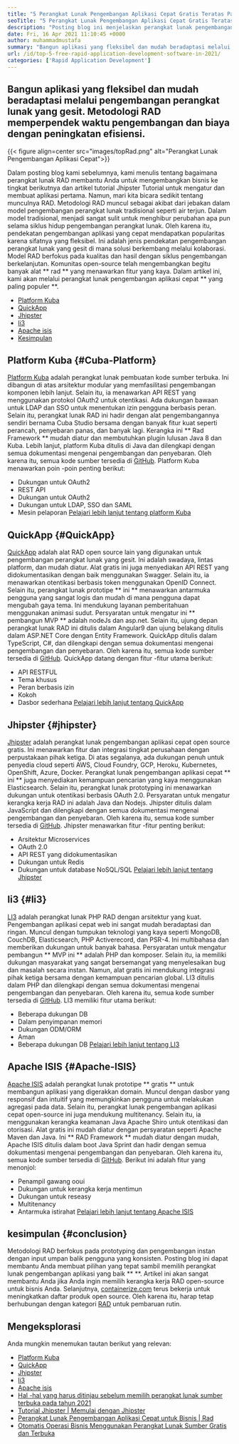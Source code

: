 ```yaml
---
title: "5 Perangkat Lunak Pengembangan Aplikasi Cepat Gratis Teratas Pada tahun 2021" 
seoTitle: "5 Perangkat Lunak Pengembangan Aplikasi Cepat Gratis Teratas Pada tahun 2021" 
description: "Posting blog ini menjelaskan perangkat lunak pengembangan aplikasi cepat open-source yang banyak digunakan termasuk platform Cuba, QuickApp, Jhipster, LI3, dan Apache ISIS." 
date: Fri, 16 Apr 2021 11:10:45 +0000
author: muhammadmustafa
summary: "Bangun aplikasi yang fleksibel dan mudah beradaptasi melalui pengembangan perangkat lunak yang gesit. Metodologi RAD memperpendek waktu pengembangan dan biaya dengan peningkatan efisiensi." 
url: /id/top-5-free-rapid-application-development-software-in-2021/
categories: ['Rapid Application Development']
---
```


## Bangun aplikasi yang fleksibel dan mudah beradaptasi melalui pengembangan perangkat lunak yang gesit. Metodologi RAD memperpendek waktu pengembangan dan biaya dengan peningkatan efisiensi.

{{< figure align=center src="images/topRad.png" alt="Perangkat Lunak Pengembangan Aplikasi Cepat">}}

Dalam posting blog kami sebelumnya, kami menulis tentang bagaimana perangkat lunak RAD membantu Anda untuk mengembangkan bisnis ke tingkat berikutnya dan artikel tutorial Jhipster Tutorial untuk mengatur dan membuat aplikasi pertama. Namun, mari kita bicara sedikit tentang munculnya RAD. Metodologi RAD muncul sebagai akibat dari jebakan dalam model pengembangan perangkat lunak tradisional seperti air terjun. Dalam model tradisional, menjadi sangat sulit untuk menghibur perubahan apa pun selama siklus hidup pengembangan perangkat lunak. Oleh karena itu, pendekatan pengembangan aplikasi yang cepat mendapatkan popularitas karena sifatnya yang fleksibel. Ini adalah jenis pendekatan pengembangan perangkat lunak yang gesit di mana solusi berkembang melalui kolaborasi. Model RAD berfokus pada kualitas dan hasil dengan siklus pengembangan berkelanjutan. Komunitas open-source telah mengembangkan begitu banyak alat ** rad ** yang menawarkan fitur yang kaya. Dalam artikel ini, kami akan melalui perangkat lunak pengembangan aplikasi cepat ** yang paling populer **.
  * [Platform Kuba][1]
  * [QuickApp][2]
  * [Jhipster][3]
  * [li3][4]
  * [Apache isis][5]
  * [Kesimpulan][6]

## Platform Kuba {#Cuba-Platform}
[Platform Kuba][7] adalah perangkat lunak pembuatan kode sumber terbuka. Ini dibangun di atas arsitektur modular yang memfasilitasi pengembangan komponen lebih lanjut. Selain itu, ia menawarkan API REST yang menggunakan protokol OAuth2 untuk otentikasi. Ada dukungan bawaan untuk LDAP dan SSO untuk menentukan izin pengguna berbasis peran. Selain itu, perangkat lunak RAD ini hadir dengan alat pengembangannya sendiri bernama Cuba Studio bersama dengan banyak fitur kuat seperti perancah, penyebaran panas, dan banyak lagi. Kerangka ini ** Rad Framework ** mudah diatur dan membutuhkan plugin lulusan Java 8 dan Kuba. Lebih lanjut, platform Kuba ditulis di Java dan dilengkapi dengan semua dokumentasi mengenai pengembangan dan penyebaran. Oleh karena itu, semua kode sumber tersedia di [GitHub][8].
Platform Kuba menawarkan poin -poin penting berikut:
  * Dukungan untuk OAuth2
  * REST API
  * Dukungan untuk OAuth2
  * Dukungan untuk LDAP, SSO dan SAML
  * Mesin pelaporan
[Pelajari lebih lanjut tentang platform Kuba][9]

## QuickApp {#QuickApp}
[QuickApp][10] adalah alat RAD open source lain yang digunakan untuk pengembangan perangkat lunak yang gesit. Ini adalah swadaya, lintas platform, dan mudah diatur. Alat gratis ini juga menyediakan API REST yang didokumentasikan dengan baik menggunakan Swagger. Selain itu, ia menawarkan otentikasi berbasis token menggunakan OpenID Connect. Selain itu, perangkat lunak prototipe ** ini ** menawarkan antarmuka pengguna yang sangat logis dan mudah di mana pengguna dapat mengubah gaya tema. Ini mendukung layanan pemberitahuan menggunakan animasi sudut. Persyaratan untuk mengatur ini ** pembangun MVP ** adalah nodeJs dan asp.net. Selain itu, ujung depan perangkat lunak RAD ini ditulis dalam Angular9 dan ujung belakang ditulis dalam ASP.NET Core dengan Entity Framework. QuickApp ditulis dalam TypeScript, C#, dan dilengkapi dengan semua dokumentasi mengenai pengembangan dan penyebaran. Oleh karena itu, semua kode sumber tersedia di [GitHub][8].
QuickApp datang dengan fitur -fitur utama berikut:
  * API RESTFUL
  * Tema khusus
  * Peran berbasis izin
  * Kokoh
  * Dasbor sederhana
[Pelajari lebih lanjut tentang QuickApp][11]

## Jhipster {#jhipster}
[Jhipster][12] adalah perangkat lunak pengembangan aplikasi cepat open source gratis. Ini menawarkan fitur dan integrasi tingkat perusahaan dengan perpustakaan pihak ketiga. Di atas segalanya, ada dukungan penuh untuk penyedia cloud seperti AWS, Cloud Foundry, GCP, Heroku, Kubernetes, OpenShift, Azure, Docker. Perangkat lunak pengembangan aplikasi cepat ** ini ** juga menyediakan kemampuan pencarian yang kaya menggunakan Elasticsearch. Selain itu, perangkat lunak prototyping ini menawarkan dukungan untuk otentikasi berbasis OAuth 2.0. Persyaratan untuk mengatur kerangka kerja RAD ini adalah Java dan Nodejs. Jhipster ditulis dalam JavaScript dan dilengkapi dengan semua dokumentasi mengenai pengembangan dan penyebaran. Oleh karena itu, semua kode sumber tersedia di [GitHub][13].
Jhipster menawarkan fitur -fitur penting berikut:
  * Arsitektur Microservices
  * OAuth 2.0
  * API REST yang didokumentasikan
  * Dukungan untuk Redis
  * Dukungan untuk database NoSQL/SQL
[Pelajari lebih lanjut tentang Jhipster][12]

## li3 {#li3}
[LI3][14] adalah perangkat lunak PHP RAD dengan arsitektur yang kuat. Pengembangan aplikasi cepat web ini sangat mudah beradaptasi dan ringan. Muncul dengan tumpukan teknologi yang kaya seperti MongoDB, CouchDB, Elasticsearch, PHP Activerecord, dan PSR-4. Ini multibahasa dan memberikan dukungan untuk banyak bahasa. Persyaratan untuk mengatur pembangun ** MVP ini ** adalah PHP dan komposer. Selain itu, ia memiliki dukungan masyarakat yang sangat bersemangat yang menyelesaikan bug dan masalah secara instan. Namun, alat gratis ini mendukung integrasi pihak ketiga bersama dengan kemampuan pencarian global. LI3 ditulis dalam PHP dan dilengkapi dengan semua dokumentasi mengenai pengembangan dan penyebaran. Oleh karena itu, semua kode sumber tersedia di [GitHub][15].
LI3 memiliki fitur utama berikut:
  * Beberapa dukungan DB
  * Dalam penyimpanan memori
  * Dukungan ODM/ORM
  * Aman
  * Beberapa dukungan DB
[Pelajari lebih lanjut tentang LI3][16]

## Apache ISIS {#Apache-ISIS}
[Apache ISIS][17] adalah perangkat lunak prototipe ** gratis ** untuk membangun aplikasi yang digerakkan domain. Muncul dengan dasbor yang responsif dan intuitif yang memungkinkan pengguna untuk melakukan agregasi pada data. Selain itu, perangkat lunak pengembangan aplikasi cepat open-source ini juga mendukung multitenancy. Selain itu, ia menggunakan kerangka keamanan Java Apache Shiro untuk otentikasi dan otorisasi. Alat gratis ini mudah diatur dengan persyaratan seperti Apache Maven dan Java. Ini ** RAD Framework ** mudah diatur dengan mudah, Apache ISIS ditulis dalam boot Java Sprint dan hadir dengan semua dokumentasi mengenai pengembangan dan penyebaran. Oleh karena itu, semua kode sumber tersedia di [GitHub][18].
Berikut ini adalah fitur yang menonjol:
  * Penampil gawang ooui
  * Dukungan untuk kerangka kerja mentimun
  * Dukungan untuk reseasy
  * Multitenancy
  * Antarmuka istirahat
[Pelajari lebih lanjut tentang Apache ISIS][19]

## kesimpulan {#conclusion}
Metodologi RAD berfokus pada prototyping dan pengembangan instan dengan input umpan balik pengguna yang konsisten. Posting blog ini dapat membantu Anda membuat pilihan yang tepat sambil memilih perangkat lunak pengembangan aplikasi yang baik ** **. Artikel ini akan sangat membantu Anda jika Anda ingin memilih kerangka kerja RAD open-source untuk bisnis Anda. Selanjutnya, [containerize.com][20] terus bekerja untuk meningkatkan daftar produk open source. Oleh karena itu, harap tetap berhubungan dengan kategori [RAD][21] untuk pembaruan rutin.

## Mengeksplorasi
Anda mungkin menemukan tautan berikut yang relevan:
  * [Platform Kuba][7]
  * [QuickApp][10]
  * [Jhipster][12]
  * [li3][22]
  * [Apache isis][17]
  * [Hal -hal yang harus ditinjau sebelum memilih perangkat lunak sumber terbuka pada tahun 2021][23]
  * [Tutorial Jhipster | Memulai dengan Jhipster][24]
  * [Perangkat Lunak Pengembangan Aplikasi Cepat untuk Bisnis | Rad][25]
  * [Otomatis Operasi Bisnis Menggunakan Perangkat Lunak Sumber Gratis dan Terbuka][26]

  
[1]: #CUBA-Platform
[2]: #QuickApp
[3]: #Jhipster
[4]: #li3
[5]: #Apache-Isis
[6]: #Conclusion
[7]: https://products.containerize.com/rad/cuba
[8]: https://github.com/cuba-platform/cuba
[9]: https://www.cuba-platform.com/
[10]: https://products.containerize.com/rad/quickapp
[11]: https://www.ebenmonney.com/quickapp-asp-net-core-angular-startup-project-template/
[12]: https://products.containerize.com/rad/jhipster
[13]: https://github.com/jhipster/generator-jhipster
[14]: https://products.containerize.com/rad/li3/
[15]: https://github.com/UnionOfRAD/lithium
[16]: https://li3.me/
[17]: https://products.containerize.com/rad/apache-isis
[18]: https://github.com/apache/isis
[19]: https://isis.apache.org/
[20]: https://www.containerize.com/
[21]: https://products.containerize.com/rad
[22]: https://products.containerize.com/rad/li3
[23]: https://blog.containerize.com/cmdb-software/things-to-review-before-opting-open-source-software-in-2021/
[24]: https://blog.containerize.com/rapid-application-development/jhipster-tutorial-getting-started-with-rad-software/
[25]: https://blog.containerize.com/rapid-application-development/rapid-application-development-software-for-business-rad/
[26]: https://blog.containerize.com/blogging/automate-business-operations-using-open-source-software/
